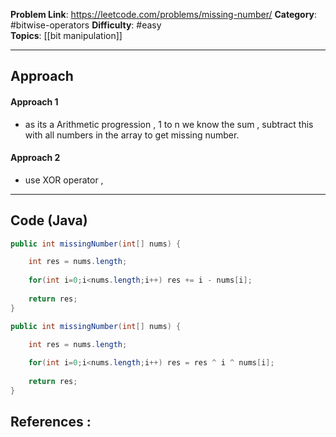 
**Problem Link**: https://leetcode.com/problems/missing-number/
**Category**: #bitwise-operators
**Difficulty**: #easy  
**Topics**: [[bit manipulation]]

---

## Approach

#### Approach 1

- as its a Arithmetic progression , 1 to n we know the sum , subtract this with all numbers in the array to get missing number.
#### Approach 2

- use XOR operator , 
---

## Code (Java)

```java
public int missingNumber(int[] nums) {

	int res = nums.length;
	
	for(int i=0;i<nums.length;i++) res += i - nums[i];
	
	return res;
}

```

```java
public int missingNumber(int[] nums) {

	int res = nums.length;
	
	for(int i=0;i<nums.length;i++) res = res ^ i ^ nums[i];
	
	return res;
}

```
## References :